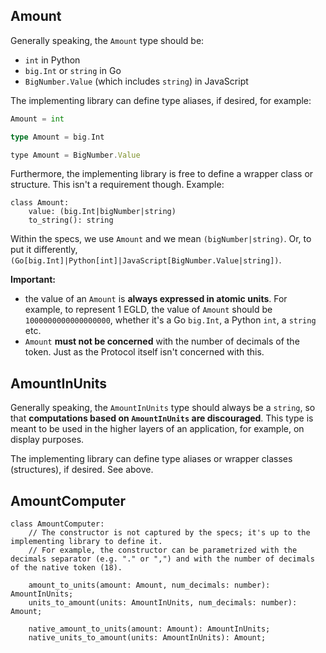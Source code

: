 ## Amount

Generally speaking, the `Amount` type should be:
 - `int` in Python
 - `big.Int` or `string` in Go
 - `BigNumber.Value` (which includes `string`) in JavaScript

The implementing library can define type aliases, if desired, for example:

```Python
Amount = int
```

```Go
type Amount = big.Int
```

```JavaScript
type Amount = BigNumber.Value
```

Furthermore, the implementing library is free to define a wrapper class or structure. This isn't a requirement though. Example:

```
class Amount:
    value: (big.Int|bigNumber|string)
    to_string(): string
```

Within the specs, we use `Amount` and we mean `(bigNumber|string)`. Or, to put it differently, `(Go[big.Int]|Python[int]|JavaScript[BigNumber.Value|string])`.

**Important:** 
 - the value of an `Amount` is **always expressed in atomic units**. For example, to represent 1 EGLD, the value of `Amount` should be `1000000000000000000`, whether it's a Go `big.Int`, a Python `int`, a `string` etc.
 - `Amount` **must not be concerned** with the number of decimals of the token. Just as the Protocol itself isn't concerned with this.

## AmountInUnits

Generally speaking, the `AmountInUnits` type should always be a `string`, so that **computations based on `AmountInUnits` are discouraged**. This type is meant to be used in the higher layers of an application, for example, on display purposes.

The implementing library can define type aliases or wrapper classes (structures), if desired. See above.

## AmountComputer

```
class AmountComputer:
    // The constructor is not captured by the specs; it's up to the implementing library to define it.
    // For example, the constructor can be parametrized with the decimals separator (e.g. "." or ",") and with the number of decimals of the native token (18).

    amount_to_units(amount: Amount, num_decimals: number): AmountInUnits;
    units_to_amount(units: AmountInUnits, num_decimals: number): Amount;

    native_amount_to_units(amount: Amount): AmountInUnits;
    native_units_to_amount(units: AmountInUnits): Amount;
```
